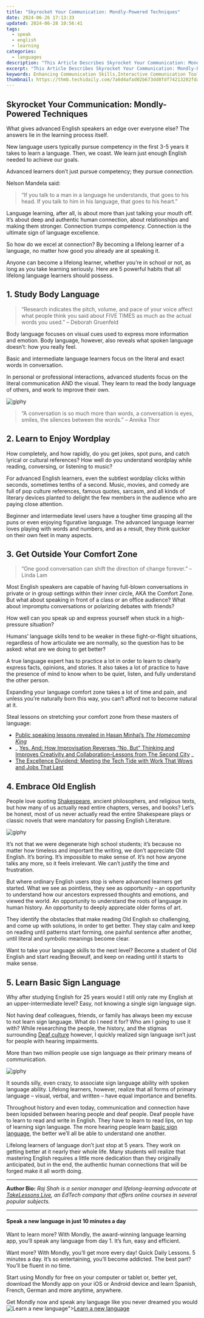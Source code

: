 ```yaml
---
title: "Skyrocket Your Communication: Mondly-Powered Techniques"
date: 2024-06-26 17:13:33
updated: 2024-06-28 10:56:41
tags:
  - speak
  - english
  - learning
categories:
  - languages
description: "This Article Describes Skyrocket Your Communication: Mondly-Powered Techniques"
excerpt: "This Article Describes Skyrocket Your Communication: Mondly-Powered Techniques"
keywords: Enhancing Communication Skills,Interactive Communication Tools,Communication Strategy Development,Innovative Communication Techniques,Communication Skill Improvement,Engaging Communicative Practices,Communication Platforms Comparison
thumbnail: https://thmb.techidaily.com/7a6d4afad02b673dd8fdf74213202fda14f2e9bab9fdc0e7dfd2736277416b15.jpg
---
```


## Skyrocket Your Communication: Mondly-Powered Techniques

What gives advanced English speakers an edge over everyone else? The answers lie in the learning process itself.

New language users typically pursue competency in the first 3-5 years it takes to learn a language. Then, we coast. We learn just enough English needed to achieve our goals.

Advanced learners don’t just pursue competency; they pursue _connection._

Nelson Mandela said:

> “If you talk to a man in a language he understands, that goes to his head. If you talk to him in his language, that goes to his heart.”

Language learning, after all, is about more than just talking your mouth off. It’s about deep and authentic human connection, about relationships and making them stronger. Connection trumps competency. Connection is the ultimate sign of language excellence.

So how do we excel at connection? By becoming a lifelong learner of a language, no matter how good you already are at speaking it.

Anyone can become a lifelong learner, whether you’re in school or not, as long as you take learning seriously. Here are 5 powerful habits that all lifelong language learners should possess.

## 1\. Study Body Language

> “Research indicates the pitch, volume, and pace of your voice affect what people think you said about FIVE TIMES as much as the actual words you used.” – Deborah Gruenfeld

Body language focuses on visual cues used to express more information and emotion. Body language, however, also reveals what spoken language doesn’t: how you really feel.

Basic and intermediate language learners focus on the literal and exact words in conversation.

In personal or professional interactions, advanced students focus on the literal communication AND the visual. They learn to read the body language of others, and work to improve their own.

![giphy](https://media0.giphy.com/media/DaNwD0SPavhF6/giphy.gif?cid=3640f6095c08f4ca7130495a6fa7153a "How To Take Your English To The Next Level 2")

> “A conversation is so much more than words, a conversation is eyes, smiles, the silences between the words.” – Annika Thor

## 2\. Learn to Enjoy Wordplay

How completely, and how rapidly, do you get jokes, spot puns, and catch lyrical or cultural references? How well do you understand wordplay while reading, conversing, or listening to music?

For advanced English learners, even the subtlest wordplay clicks within seconds, sometimes tenths of a second. Music, movies, and comedy are full of pop culture references, famous quotes, sarcasm, and all kinds of literary devices planted to delight the few members in the audience who are paying close attention.

Beginner and intermediate level users have a tougher time grasping all the puns or even enjoying figurative language. The advanced language learner loves playing with words and numbers, and as a result, they think quicker on their own feet in many aspects.

## 3\. Get Outside Your Comfort Zone

> “One good conversation can shift the direction of change forever.” – Linda Lam

Most English speakers are capable of having full-blown conversations in private or in group settings within their inner circle, AKA the Comfort Zone. But what about speaking in front of a class or an office audience? What about impromptu conversations or polarizing debates with friends?

How well can you speak up and express yourself when stuck in a high-pressure situation?

Humans’ language skills tend to be weaker in these fight-or-flight situations, regardless of how articulate we are normally, so the question has to be asked: what are we doing to get better?

A true language expert has to practice a lot in order to learn to clearly express facts, opinions, and stories. It also takes a lot of practice to have the presence of mind to know when to be quiet, listen, and fully understand the other person.

Expanding your language comfort zone takes a lot of time and pain, and unless you’re naturally born this way, you can’t afford not to become natural at it.

Steal lessons on stretching your comfort zone from these masters of language:

* [Public speaking lessons revealed in Hasan Minhaj’s _The Homecoming King_](https://www.theodysseyonline.com/public-speaking-lessons)
* _ [Yes, And: How Improvisation Reverses “No, But” Thinking and Improves Creativity and Collaboration–Lessons from The Second City](https://www.amazon.com/Yes-Improvisation-Reverses-Creativity-Collaboration-Lessons/dp/0062248545) _
* [The Excellence Dividend: Meeting the Tech Tide with Work That Wows and Jobs That Last](https://www.amazon.com/Excellence-Dividend-Meeting-Tech-Tide-ebook/dp/B074DHM8LH/ref=sr%5F1%5F1?s=books&ie=UTF8&qid=1533936817&sr=1-1&keywords=excellence+dividend)

## 4\. Embrace Old English

People love quoting [Shakespeare](https://shop.mondly.com/affiliate.php?ACCOUNT=ATISTUDI&AFFILIATE=108875&PATH=https://www.mondly.com?AFFILIATE=108875), ancient philosophers, and religious texts, but how many of us actually read entire chapters, verses, and books? Let’s be honest, most of us never actually read the entire Shakespeare plays or classic novels that were mandatory for passing English Literature.

![giphy](https://i.giphy.com/media/LYmPfp8dWUxnG/giphy.webp "How To Take Your English To The Next Level 3")

It’s not that we were degenerate high school students; it’s because no matter how timeless and important the writing, we don’t appreciate Old English. It’s boring. It’s impossible to make sense of. It’s not how anyone talks any more, so it feels irrelevant. We can’t justify the time and frustration.

But where ordinary English users stop is where advanced learners get started. What we see as pointless, they see as opportunity – an opportunity to understand how our ancestors expressed thoughts and emotions, and viewed the world. An opportunity to understand the roots of language in human history. An opportunity to deeply appreciate older forms of art.

They identify the obstacles that make reading Old English so challenging, and come up with solutions, in order to get better. They stay calm and keep on reading until patterns start forming, one painful sentence after another, until literal and symbolic meanings become clear.

Want to take your language skills to the next level? Become a student of Old English and start reading Beowulf, and keep on reading until it starts to make sense.

## 5\. Learn Basic Sign Language

Why after studying English for 25 years would I still only rate my English at an upper-intermediate level? Easy, not knowing a single sign language sign.

Not having deaf colleagues, friends, or family has always been my excuse to not learn sign language. What do I need it for? Who am I going to use it with? While researching the people, the history, and the stigmas surrounding [Deaf culture](https://takelessons.com/blog/deaf-culture-asl) however, I quickly realized sign language isn’t just for people with hearing impairments.

More than two million people use sign language as their primary means of communication.

![giphy](https://i.giphy.com/media/l0MYzjlxBWJn24Wbe/giphy.webp "How To Take Your English To The Next Level 4")

It sounds silly, even crazy, to associate sign language ability with spoken language ability. Lifelong learners, however, realize that all forms of primary language – visual, verbal, and written – have equal importance and benefits.

Throughout history and even today, communication and connection have been lopsided between hearing people and deaf people. Deaf people have to learn to read and write in English. They have to learn to read lips, on top of learning sign language. The more hearing people learn [basic sign language](https://www.youtube.com/watch?v=u3HoC9%5Fir3s&feature=youtu.be), the better we’ll all be able to understand one another.

Lifelong learners of language don’t just stop at 5 years. They work on getting better at it nearly their whole life. Many students will realize that mastering English requires a little more dedication than they originally anticipated, but in the end, the authentic human connections that will be forged make it all worth doing.

---

**Author Bio:** _Raj Shah is a senior manager and lifelong-learning advocate at [TakeLessons Live](https://takelessons.com/live), an EdTech company that offers online courses in several popular subjects._

---

#### Speak a new language in just 10 minutes a day

Want to learn more? With Mondly, the award-winning language learning app, you’ll speak any language from day 1\. It’s fun, easy and efficient.

Want more? With Mondly, you’ll get more every day! Quick Daily Lessons. 5 minutes a day. It’s so entertaining, you’ll become addicted. The best part? You’ll be fluent in no time.

Start using Mondly for free on your computer or tablet or, better yet, download the Mondly app on your iOS or Android device and learn Spanish, French, German and more anytime, anywhere.

Get Mondly now and speak any language like you never dreamed you would ![Learn a new language](https://adjt.mondly.com/5ixfg4k?campaign=blog-post-id-2428&fallback=https%3A%2F%2Fapp.mondly.com%3Futm%5Fmedium%3Dblog%5Fblog-post-id-2428%26utm%5Fsource%3Dblog-post-id-2428&redirect%5Fmacos=https%3A%2F%2Fapp.mondly.com%3Futm%5Fmedium%3Dblog%5Fblog-post-id-2428%26utm%5Fsource%3Dblog-post-id-2428&redirect%5Fandroid=https%3A%2F%2Fplay.google.com%2Fstore%2Fapps%2Fdetails%3Fid%3Dcom.atistudios.mondly.languages%3Futm%5Fmedium%3Dblog%5Fblog-post-id-2428%26utm%5Fsource%3Dblog-post-id-2428&redirect%5Fios=https%3A%2F%2Fapps.apple.com%2Fapp%2Fapple-store%2Fid987873536%3Fpt%3D78954800%26ct%3Dblog-post-id-2428%26mt%3D8 "<a class=")">[Learn a new language](https://shop.mondly.com/affiliate.php?ACCOUNT=ATISTUDI&AFFILIATE=108875&PATH=https://www.mondly.com?AFFILIATE=108875)

<ins class="adsbygoogle"
     style="display:block"
     data-ad-format="autorelaxed"
     data-ad-client="ca-pub-7571918770474297"
     data-ad-slot="1223367746"></ins>



<ins class="adsbygoogle"
     style="display:block"
     data-ad-client="ca-pub-7571918770474297"
     data-ad-slot="8358498916"
     data-ad-format="auto"
     data-full-width-responsive="true"></ins>
